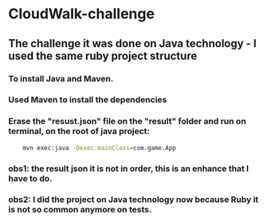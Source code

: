 # CloudWalk-challenge

## The challenge it was done on Java technology - I used the same ruby project structure
### To install Java and Maven.
### Used Maven to install the dependencies

### Erase the "resust.json" file on the "result" folder and run on terminal, on the root of java project:

```bash
    mvn exec:java -Dexec.mainClass=com.game.App
```

### obs1: the result json it is not in order, this is an enhance that I have to do.
### obs2: I did the project on Java technology now because Ruby it is not so common anymore on tests.